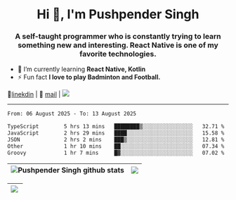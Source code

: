 <h1 align="center">Hi 👋, I'm Pushpender Singh</h1>
<h3 align="center">A self-taught programmer who is constantly trying to learn something new and interesting. React Native is one of my favorite technologies.</h3>

- 🌱 I’m currently learning **React Native, Kotlin**
- ⚡ Fun fact **I love to play Badminton and Football.**

👔[linekdin](https://www.linkedin.com/in/pushpender-singh-240061202/) | 📧 [mail](mailto:pushpendersingh694@gmail.com) | 
<a href="https://github.com/pushpender-singh-ap/pushpender-singh-ap">
    <img src="https://komarev.com/ghpvc/?username=pushpender-singh-ap&style=for-the-badge">
</a>


---

<!--START_SECTION:waka-->

```txt
From: 06 August 2025 - To: 13 August 2025

TypeScript        5 hrs 13 mins   ████████▒░░░░░░░░░░░░░░░░   32.71 %
JavaScript        2 hrs 29 mins   ████░░░░░░░░░░░░░░░░░░░░░   15.58 %
JSON              2 hrs 2 mins    ███▒░░░░░░░░░░░░░░░░░░░░░   12.81 %
Other             1 hr 10 mins    ██░░░░░░░░░░░░░░░░░░░░░░░   07.34 %
Groovy            1 hr 7 mins     █▓░░░░░░░░░░░░░░░░░░░░░░░   07.02 %
```

<!--END_SECTION:waka-->


| <a><img align="center" src="https://github-readme-stats-iota-ecru-15.vercel.app/api?username=pushpender-singh-ap&show_icons=true&include_all_commits=true&theme=buefy&hide_border=true" alt="Pushpender Singh github stats" /></a> | <a><img align="center" src="https://github-readme-stats-iota-ecru-15.vercel.app/api/top-langs/?username=pushpender-singh-ap&layout=compact&theme=buefy&hide_border=true" /></a> |
| ------------- | ------------- |

| <a> <img align="left" src="https://github-readme-streak-stats.herokuapp.com/?user=pushpender-singh-ap" /></br> </a> |
| ------------- |
